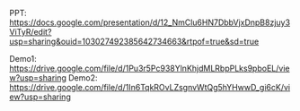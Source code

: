 PPT:
<https://docs.google.com/presentation/d/12_NmClu6HN7DbbVjxDnpB8zjuy3ViTyR/edit?usp=sharing&ouid=103027492385642734663&rtpof=true&sd=true>

Demo1:
<https://drive.google.com/file/d/1Pu3r5Pc938YlnKhjdMLRbpPLks9pboEL/view?usp=sharing>
Demo2:
<https://drive.google.com/file/d/1In6TqkROvLZsgnvWtQg5hYHwwD_gi6cK/view?usp=sharing>
